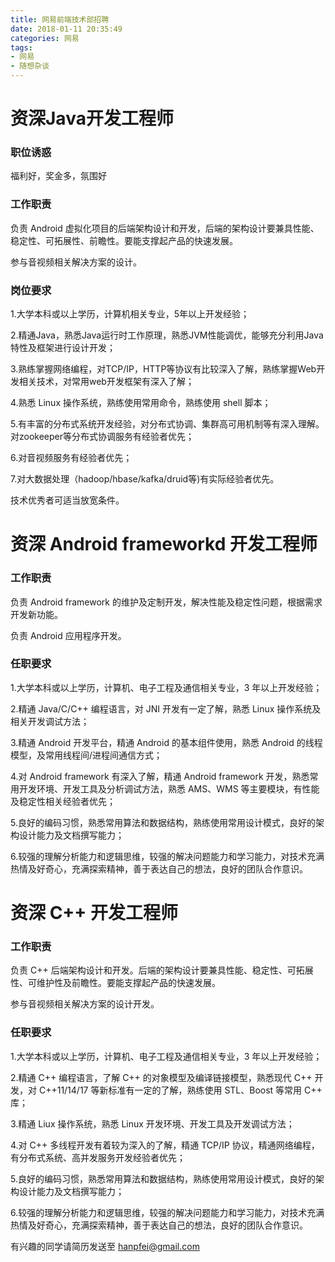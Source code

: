 ```yaml
---
title: 网易前端技术部招聘
date: 2018-01-11 20:35:49
categories: 网易
tags:
- 网易
- 随想杂谈
---
```


# 资深Java开发工程师

### 职位诱惑

福利好，奖金多，氛围好

### 工作职责

负责 Android 虚拟化项目的后端架构设计和开发，后端的架构设计要兼具性能、稳定性、可拓展性、前瞻性。要能支撑起产品的快速发展。 

参与音视频相关解决方案的设计。

### 岗位要求

1.大学本科或以上学历，计算机相关专业，5年以上开发经验； 

2.精通Java，熟悉Java运行时工作原理，熟悉JVM性能调优，能够充分利用Java特性及框架进行设计开发；

3.熟练掌握网络编程，对TCP/IP，HTTP等协议有比较深入了解，熟练掌握Web开发相关技术，对常用web开发框架有深入了解；

4.熟悉 Linux 操作系统，熟练使用常用命令，熟练使用 shell 脚本；

5.有丰富的分布式系统开发经验，对分布式协调、集群高可用机制等有深入理解。对zookeeper等分布式协调服务有经验者优先；

6.对音视频服务有经验者优先；

7.对大数据处理（hadoop/hbase/kafka/druid等)有实际经验者优先。

技术优秀者可适当放宽条件。

# 资深 Android frameworkd 开发工程师

### 工作职责

负责 Android framework 的维护及定制开发，解决性能及稳定性问题，根据需求开发新功能。

负责 Android 应用程序开发。

### 任职要求

1.大学本科或以上学历，计算机、电子工程及通信相关专业，3 年以上开发经验；

2.精通 Java/C/C++ 编程语言，对 JNI 开发有一定了解，熟悉 Linux 操作系统及相关开发调试方法；

3.精通 Android 开发平台，精通 Android 的基本组件使用，熟悉 Android 的线程模型，及常用线程间/进程间通信方式；

4.对 Android framework 有深入了解，精通 Android framework 开发，熟悉常用开发环境、开发工具及分析调试方法，熟悉 AMS、WMS 等主要模块，有性能及稳定性相关经验者优先；

5.良好的编码习惯，熟悉常用算法和数据结构，熟练使用常用设计模式，良好的架构设计能力及文档撰写能力；

6.较强的理解分析能力和逻辑思维，较强的解决问题能力和学习能力，对技术充满热情及好奇心，充满探索精神，善于表达自己的想法，良好的团队合作意识。


# 资深 C++ 开发工程师

### 工作职责

负责 C++ 后端架构设计和开发。后端的架构设计要兼具性能、稳定性、可拓展性、可维护性及前瞻性。要能支撑起产品的快速发展。

参与音视频相关解决方案的设计开发。

### 任职要求

1.大学本科或以上学历，计算机、电子工程及通信相关专业，3 年以上开发经验；

2.精通 C++ 编程语言，了解 C++ 的对象模型及编译链接模型，熟悉现代 C++ 开发，对 C++11/14/17 等新标准有一定的了解，熟练使用 STL、Boost 等常用 C++ 库；

3.精通 Liux 操作系统，熟悉 Linux 开发环境、开发工具及开发调试方法；

4.对 C++ 多线程开发有着较为深入的了解，精通 TCP/IP 协议，精通网络编程，有分布式系统、高并发服务开发经验者优先；

5.良好的编码习惯，熟悉常用算法和数据结构，熟练使用常用设计模式，良好的架构设计能力及文档撰写能力；

6.较强的理解分析能力和逻辑思维，较强的解决问题能力和学习能力，对技术充满热情及好奇心，充满探索精神，善于表达自己的想法，良好的团队合作意识。


有兴趣的同学请简历发送至  hanpfei@gmail.com
